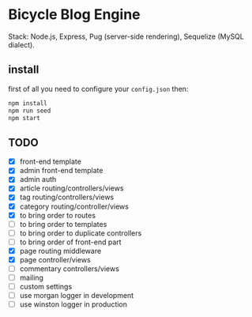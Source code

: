 # Bicycle Blog Engine
Stack: Node.js, Express, Pug (server-side rendering), Sequelize (MySQL dialect).  

## install
first of all you need to configure your `config.json` then:
```Javascript
npm install
npm run seed
npm start
```

## TODO
- [x] front-end template
- [x] admin front-end template
- [x] admin auth
- [x] article routing/controllers/views
- [x] tag routing/controllers/views
- [x] category routing/controller/views
- [x] to bring order to routes
- [ ] to bring order to templates
- [ ] to bring order to duplicate controllers
- [ ] to bring order of front-end part
- [x] page routing middleware
- [x] page controller/views
- [ ] commentary controllers/views
- [ ] mailing
- [ ] custom settings
- [ ] use morgan logger in development
- [ ] use winston logger in production
